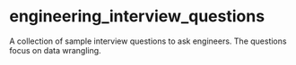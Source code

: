 # engineering_interview_questions
A collection of sample interview questions to ask engineers. The questions focus on data wrangling.
